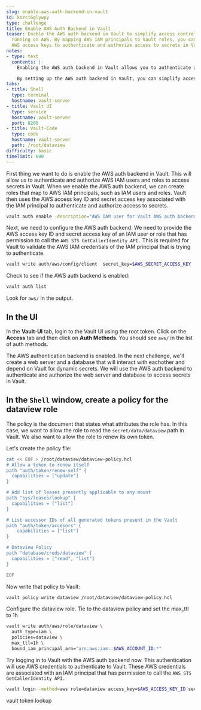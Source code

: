 ```yaml
---
slug: enable-aws-auth-backend-in-vault
id: kozci6glywpy
type: challenge
title: Enable AWS Auth Backend in Vault
teaser: Enable the AWS auth backend in Vault to simplify access control for your applications
  running on AWS. By mapping AWS IAM principals to Vault roles, you can use existing
  AWS access keys to authenticate and authorize access to secrets in Vault
notes:
- type: text
  contents: |-
    Enabling the AWS auth backend in Vault allows you to authenticate and authorize AWS IAM users and roles to access secrets in Vault. When you enable the AWS auth backend, you can create roles that map to AWS IAM principals, such as IAM users and roles. Vault then uses the AWS access key ID and secret access key associated with the IAM principal to authenticate and authorize access to secrets.

    By setting up the AWS auth backend in Vault, you can simplify access control for your applications running on AWS. Instead of having to manage separate credentials for accessing secrets in Vault, your applications can use their existing IAM credentials to access Vault. This reduces the risk of credentials leakage and makes it easier to manage access control policies.
tabs:
- title: Shell
  type: terminal
  hostname: vault-server
- title: Vault UI
  type: service
  hostname: vault-server
  port: 8200
- title: Vault-Code
  type: code
  hostname: vault-server
  path: /root/dataview
difficulty: basic
timelimit: 600
---
```

First thing we want to do is enable the AWS auth backend in Vault. This will allow us to authenticate and authorize AWS IAM users and roles to access secrets in Vault. When we enable the AWS auth backend, we can create roles that map to AWS IAM principals, such as IAM users and roles. Vault then uses the AWS access key ID and secret access key associated with the IAM principal to authenticate and authorize access to secrets.

```bash
vault auth enable -description="AWS IAM user for Vault AWS auth backend" aws
```

Next, we need to configure the AWS auth backend. We need to provide the AWS access key ID and secret access key of an IAM user or role that has permission to call the `AWS STS GetCallerIdentity API.` This is required for Vault to validate the AWS IAM credentials of the IAM principal that is trying to authenticate.

```bash
vault write auth/aws/config/client  secret_key=$AWS_SECRET_ACCESS_KEY  access_key=$AWS_ACCESS_KEY_ID
```

Check to see if the AWS auth backend is enabled:

```bash
vault auth list
```

Look for `aws/` in the output.

## In the UI

In the **Vault-UI** tab, login to the Vault UI using the root token.  Click on the **Access** tab and then click on **Auth Methods**.  You should see `aws/` in the list of auth methods.

The AWS authentication backend is enabled.  In the next challenge, we'll create a web server and a database that will interact with eachother and depend on Vault for dynamic secrets. We will use the AWS auth backend to authenticate and authorize the web server and database to access secrets in Vault.

## In the `Shell` window, create a policy for the dataview role

The policy is the document that states what attributes the role has. In this case, we want to allow the role to read the `secret/data/dataview` path in Vault. We also want to allow the role to renew its own token.

Let's create the policy file:

```bash
cat << EOF > /root/dataview/dataview-policy.hcl
# Allow a token to renew itself
path "auth/token/renew-self" {
  capabilities = ["update"]
}

# Add list of leases presently applicable to any mount
path "sys/leases/lookup" {
  capabilities = ["list"]
}

# List accessor IDs of all generated tokens present in the Vault
path "auth/token/accesors" {
    capabilities = ["list"]
}

# Dataview Policy
path "database/creds/dataview" {
  capabilities = ["read", "list"]
}

EOF
```

Now write that policy to Vault:
```bash
vault policy write dataview /root/dataview/dataview-policy.hcl
```

Configure the dataview role. Tie to the dataview policy and set the max_ttl to 1h

```bash
vault write auth/aws/role/dataview \
  auth_type=iam \
  policies=dataview \
  max_ttl=1h \
  bound_iam_principal_arn="arn:aws:iam::$AWS_ACCOUNT_ID:*"
```

Try logging in to Vault with the AWS auth backend now. This authentication will use AWS credentials to authenticate to Vault. These AWS credentials are associated with an IAM principal that has permission to call the `AWS STS GetCallerIdentity API.`

```bash
vault login -method=aws role=dataview access_key=$AWS_ACCESS_KEY_ID secret_key=$AWS_SECRET_ACCESS_KEY
```

vault token lookup
